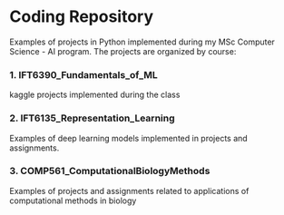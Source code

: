 # Coding Repository

Examples of projects in Python implemented during my MSc Computer Science - AI program. 
The projects are organized by course: 
### 1. **IFT6390_Fundamentals_of_ML**
kaggle projects implemented during the class 
   
### 2. **IFT6135_Representation_Learning**
Examples of deep learning models implemented in projects and assignments.  

### 3. **COMP561_ComputationalBiologyMethods**
Examples of projects and assignments related to applications of computational methods in biology
